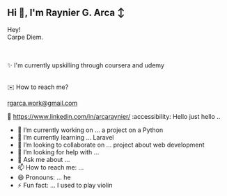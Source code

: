 ## Hi 👋, I'm Raynier G. Arca ↕

Hey! <br>
Carpe Diem. 
<br> 
<br><br>

:sparkles: I'm currently upskilling through coursera and udemy <br> <br>

:envelope: How to reach me? 

rgarca.work@gmail.com 

📩 https://www.linkedin.com/in/arcaraynier/
:accessibility: Hello
just hello
..




<!--
**arcaraynier/arcaraynier** is a ✨ _special_ ✨ repository because its `README.md` (this file) appears on your GitHub profile.
hello this would be a great day

Here are some ideas to get you started:

you know there are certain things in life that needs to be planned and achieved. 
you can do it self! 

Learn new skill and explore for more!
-->

- 🔭 I’m currently working on ... a project on a Python
- 🌱 I’m currently learning ... Laravel
- 👯 I’m looking to collaborate on ... project about web development  
- 🤔 I’m looking for help with ... 
- 💬 Ask me about ... 
- 📫 How to reach me: ...
- 😄 Pronouns: ... he
- ⚡ Fun fact: ... I used to play violin

